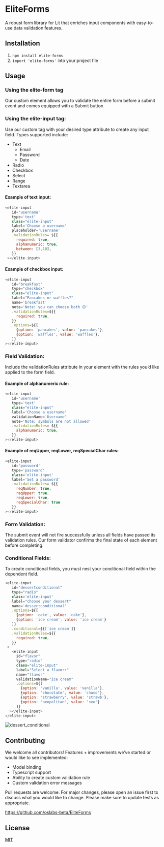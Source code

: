# EliteForms

A robust form library for Lit that enriches input components with easy-to-use data validation features.

## Installation

1) ```npm install elite-forms```
2) ```import 'elite-forms'``` into your project file 

## Usage
### Using the elite-form tag ###

Our custom <elite-form> element allows you to validate the entire form before a submit event and comes equipped with a Submit button. 

### Using the elite-input tag: ###

Use our custom <elite-input> tag with your desired type attribute to create any input field.
Types supported include:
* Text
   * Email
   * Password
   * Date
* Radio
* Checkbox
* Select 
* Range
* Textarea

#### Example of text input: ####
```javascript 
<elite-input 
   id='username'
   type='text'
   class="elite-input"
   label='Choose a username' 
   placeholder='username'
   .validationRules= ${{
     required: true,
     alphanumeric: true,
     between: [3,10],
   }}
 ></elite-input>
```
         
#### Example of checkbox input: ####
```javascript 
<elite-input
   id="breakfast"
   type="checkbox"
   class="elite-input"
   label="Pancakes or waffles?"
   name='breakfast'
   note='Note: you can choose both 😉'
   .validationRules=${{
     required: true, 
   }}
   .options=${[
     {option: 'pancakes', value: 'pancakes'},
     {option: 'waffles', value: 'waffles'},
   ]}
></elite-input>
```

### Field Validation: ###

Include the validationRules attribute in your <elite-input> element with the rules you’d like applied to the form field. 
         
#### Example of alphanumeric rule: ####
```javascript 
<elite-input 
   id='username'
   type='text'
   class="elite-input"
   label='Choose a username' 
   validationName='Username'
   note='Note: symbols are not allowed'
   .validationRules= ${{
     alphanumeric: true,
   }}
></elite-input>
```         
#### Example of reqUpper, reqLower, reqSpecialChar rules: ####
```javascript 
<elite-input
   id='password'
   type='password'
   class='elite-input'
   label='Set a password'
   .validationRules= ${{
     reqNumber: true,
     reqUpper: true,
     reqLower: true,
     reqSpecialChar: true
   }}
></elite-input>
```         

### Form Validation: ###

The submit event will not fire successfully unless all fields have passed its validation rules. Our form validator confirms the final state of each element before completing. 

### Conditional Fields: ###

To create conditional fields, you must nest your conditional field within the dependent field. 
```javascript 
<elite-input
   id="dessertconditional"
   type="radio"
   class='elite-input'
   label="choose your dessert"
   name='dessertconditional'
   .options=${[
     {option: 'cake', value: 'cake'}, 
     {option: 'ice cream', value: 'ice cream'}
   ]}
   .conditional=${['ice cream']}
   .validationRules=${{
     required: true,
   }}
 >
   <elite-input
     id="flavor"
     type="radio"
     class="elite-input"
     label="Select a flavor:"
     name="flavor"
     validationName="ice cream"
     .options=${[
       {option: 'vanilla', value: 'vanilla'},
       {option: 'chocolate', value: 'choco'},
       {option: 'strawberry', value: 'strawb'},
       {option: 'neopolitan', value: 'neo'}
     ]}
  ></elite-input>
</elite-input>
```         
         
![dessert_conditional](https://user-images.githubusercontent.com/97770491/165827826-21db2ffc-02de-4d8b-825a-a0e302109470.gif)


## Contributing

We welcome all contributors! 
Features + improvements we’ve started or would like to see implemented:
- Model binding 
- Typescript support 
- Ability to create custom validation rule
- Custom validation error messages

Pull requests are welcome. For major changes, please open an issue first to discuss what you would like to change.
Please make sure to update tests as appropriate.

https://github.com/oslabs-beta/EliteForms

## License
[MIT](https://choosealicense.com/licenses/mit/)
